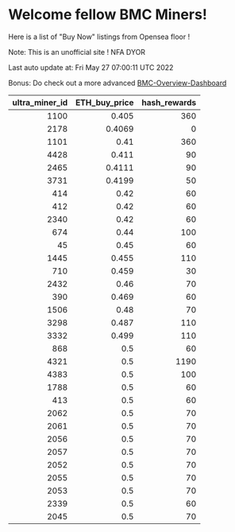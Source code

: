 # Welcome fellow BMC Miners!
Here is a list of "Buy Now" listings from Opensea floor !

Note: This is an unofficial site ! NFA DYOR

Last auto update at: Fri May 27 07:00:11 UTC 2022

Bonus: Do check out a more advanced [BMC-Overview-Dashboard](https://dune.com/defifunk/BMC-Overview-Dashboard)


|   ultra_miner_id |   ETH_buy_price |   hash_rewards |
|-----------------:|----------------:|---------------:|
|             1100 |          0.405  |            360 |
|             2178 |          0.4069 |              0 |
|             1101 |          0.41   |            360 |
|             4428 |          0.411  |             90 |
|             2465 |          0.4111 |             90 |
|             3731 |          0.4199 |             50 |
|              414 |          0.42   |             60 |
|              412 |          0.42   |             60 |
|             2340 |          0.42   |             60 |
|              674 |          0.44   |            100 |
|               45 |          0.45   |             60 |
|             1445 |          0.455  |            110 |
|              710 |          0.459  |             30 |
|             2432 |          0.46   |             70 |
|              390 |          0.469  |             60 |
|             1506 |          0.48   |             70 |
|             3298 |          0.487  |            110 |
|             3332 |          0.499  |            110 |
|              868 |          0.5    |             60 |
|             4321 |          0.5    |           1190 |
|             4383 |          0.5    |            100 |
|             1788 |          0.5    |             60 |
|              413 |          0.5    |             60 |
|             2062 |          0.5    |             70 |
|             2061 |          0.5    |             70 |
|             2056 |          0.5    |             70 |
|             2057 |          0.5    |             70 |
|             2052 |          0.5    |             70 |
|             2055 |          0.5    |             70 |
|             2053 |          0.5    |             70 |
|             2339 |          0.5    |             60 |
|             2045 |          0.5    |             70 |